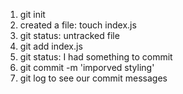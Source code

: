 1. git init 
2. created a file: touch index.js
3. git status: untracked file
4. git add index.js
5. git status: I had something to commit
6. git commit -m 'imporved styling'
7. git log to see our commit messages
